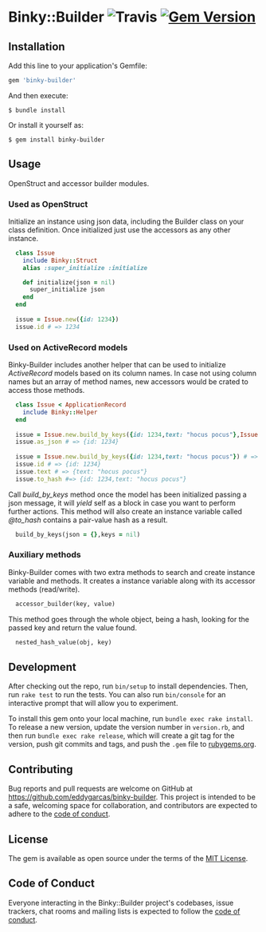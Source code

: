 # Binky::Builder ![Travis](https://travis-ci.org/eddygarcas/binky-builder.svg) [![Gem Version](https://badge.fury.io/rb/binky-builder.svg)](https://badge.fury.io/rb/binky-builder)

## Installation

Add this line to your application's Gemfile:

```ruby
gem 'binky-builder'
```

And then execute:

    $ bundle install

Or install it yourself as:

    $ gem install binky-builder

## Usage
OpenStruct and accessor builder modules.

### Used as OpenStruct
Initialize an instance using json data, including the Builder class on your class definition.
Once initialized just use the accessors as any other instance. 
```ruby
  class Issue
    include Binky::Struct
    alias :super_initialize :initialize

    def initialize(json = nil)
      super_initialize json
    end
  end
  
  issue = Issue.new({id: 1234})
  issue.id # => 1234
```

### Used on ActiveRecord models
Binky-Builder includes another helper that can be used to initialize *ActiveRecord* models based on its column names.
In case not using column names but an array of method names, new accessors would be crated to access those methods.
```ruby
  class Issue < ApplicationRecord
    include Binky::Helper
  end
    
  issue = Issue.new.build_by_keys({id: 1234,text: "hocus pocus"},Issue.column_names) # => Issue.column_names = id:
  issue.as_json # => {id: 1234}
  
  issue = Issue.new.build_by_keys({id: 1234,text: "hocus pocus"}) # => Issue.column_names = id:
  issue.id # => {id: 1234}
  issue.text # => {text: "hocus pocus"}
  issue.to_hash #=> {id: 1234,text: "hocus pocus"}
```

Call *build_by_keys* method once the model has been initialized passing a json message,
it will *yield* self as a block in case you want to perform further actions. 
This method will also create an instance variable called *@to_hash* contains a pair-value hash as a result. 
```ruby  
  build_by_keys(json = {},keys = nil) 
```

### Auxiliary methods
Binky-Builder comes with two extra methods to search and create instance variable and methods.
It creates a instance variable along with its accessor methods (read/write).
```ruby  
  accessor_builder(key, value) 
```
This method goes through the whole object, being a hash, looking for the passed key and return the value found.
```ruby  
  nested_hash_value(obj, key) 
```


## Development

After checking out the repo, run `bin/setup` to install dependencies. Then, run `rake test` to run the tests. You can also run `bin/console` for an interactive prompt that will allow you to experiment.

To install this gem onto your local machine, run `bundle exec rake install`. To release a new version, update the version number in `version.rb`, and then run `bundle exec rake release`, which will create a git tag for the version, push git commits and tags, and push the `.gem` file to [rubygems.org](https://rubygems.org).

## Contributing

Bug reports and pull requests are welcome on GitHub at https://github.com/eddygarcas/binky-builder. This project is intended to be a safe, welcoming space for collaboration, and contributors are expected to adhere to the [code of conduct](https://github.com/[USERNAME]/binky-builder/blob/master/CODE_OF_CONDUCT.md).


## License

The gem is available as open source under the terms of the [MIT License](https://opensource.org/licenses/MIT).

## Code of Conduct

Everyone interacting in the Binky::Builder project's codebases, issue trackers, chat rooms and mailing lists is expected to follow the [code of conduct](https://github.com/[USERNAME]/binky-builder/blob/master/CODE_OF_CONDUCT.md).
